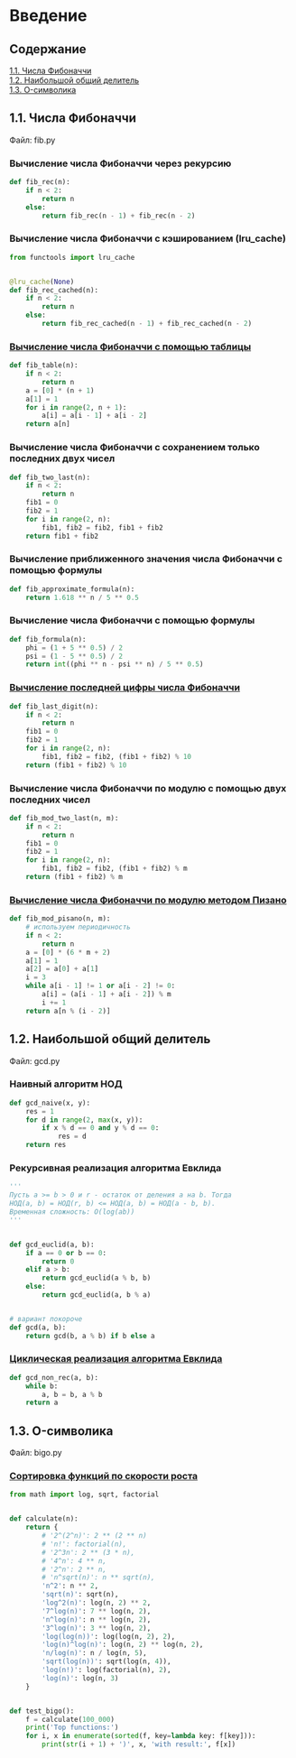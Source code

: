 # Введение

## Содержание

[1.1. Числа Фибоначчи](https://github.com/everysoftware/CSC_Algorithms/tree/master/CSC_Algorithms_Intro#11-%D1%87%D0%B8%D1%81%D0%BB%D0%B0-%D1%84%D0%B8%D0%B1%D0%BE%D0%BD%D0%B0%D1%87%D1%87%D0%B8)  
[1.2. Наибольшой общий делитель](https://github.com/everysoftware/CSC_Algorithms/tree/master/CSC_Algorithms_Intro#12-%D0%BD%D0%B0%D0%B8%D0%B1%D0%BE%D0%BB%D1%8C%D1%88%D0%BE%D0%B9-%D0%BE%D0%B1%D1%89%D0%B8%D0%B9-%D0%B4%D0%B5%D0%BB%D0%B8%D1%82%D0%B5%D0%BB%D1%8C)  
[1.3. O-символика](https://github.com/everysoftware/CSC_Algorithms/tree/master/CSC_Algorithms_Intro#13-o-%D1%81%D0%B8%D0%BC%D0%B2%D0%BE%D0%BB%D0%B8%D0%BA%D0%B0)  

## 1.1. Числа Фибоначчи

Файл: fib.py
### Вычисление числа Фибоначчи через рекурсию
```python
def fib_rec(n):
    if n < 2:
        return n
    else:
        return fib_rec(n - 1) + fib_rec(n - 2)
```
### Вычисление числа Фибоначчи с кэшированием (lru_cache)
```python
from functools import lru_cache


@lru_cache(None)
def fib_rec_cached(n):
    if n < 2:
        return n
    else:
        return fib_rec_cached(n - 1) + fib_rec_cached(n - 2)
```
### [Вычисление числа Фибоначчи с помощью таблицы](https://stepik.org/lesson/13228/step/6?unit=3414)
```python
def fib_table(n):
    if n < 2:
        return n
    a = [0] * (n + 1)
    a[1] = 1
    for i in range(2, n + 1):
        a[i] = a[i - 1] + a[i - 2]
    return a[n]
  ```
### Вычисление числа Фибоначчи с сохранением только последних двух чисел
```python
def fib_two_last(n):
    if n < 2:
        return n
    fib1 = 0
    fib2 = 1
    for i in range(2, n):
        fib1, fib2 = fib2, fib1 + fib2
    return fib1 + fib2
```
### Вычисление приближенного значения числа Фибоначчи с помощью формулы
```python
def fib_approximate_formula(n):
    return 1.618 ** n / 5 ** 0.5
```
### Вычисление числа Фибоначчи с помощью формулы
```python
def fib_formula(n):
    phi = (1 + 5 ** 0.5) / 2
    psi = (1 - 5 ** 0.5) / 2
    return int((phi ** n - psi ** n) / 5 ** 0.5)
```
### [Вычисление последней цифры числа Фибоначчи](https://stepik.org/lesson/13228/step/7?unit=3414)
```python
def fib_last_digit(n):
    if n < 2:
        return n
    fib1 = 0
    fib2 = 1
    for i in range(2, n):
        fib1, fib2 = fib2, (fib1 + fib2) % 10
    return (fib1 + fib2) % 10
```
### Вычисление числа Фибоначчи по модулю с помощью двух последних чисел
```python
def fib_mod_two_last(n, m):
    if n < 2:
        return n
    fib1 = 0
    fib2 = 1
    for i in range(2, n):
        fib1, fib2 = fib2, (fib1 + fib2) % m
    return (fib1 + fib2) % m
```
### [Вычисление числа Фибоначчи по модулю методом Пизано](https://stepik.org/lesson/13228/step/8?unit=3414)
```python
def fib_mod_pisano(n, m):
    # используем периодичность
    if n < 2:
        return n
    a = [0] * (6 * m + 2)
    a[1] = 1
    a[2] = a[0] + a[1]
    i = 3
    while a[i - 1] != 1 or a[i - 2] != 0:
        a[i] = (a[i - 1] + a[i - 2]) % m
        i += 1
    return a[n % (i - 2)]
```


## 1.2. Наибольшой общий делитель

Файл: gcd.py
### Наивный алгоритм НОД
```python
def gcd_naive(x, y):
    res = 1
    for d in range(2, max(x, y)):
        if x % d == 0 and y % d == 0:
            res = d
    return res
```
### Рекурсивная реализация алгоритма Евклида
```python
'''
Пусть a >= b > 0 и r - остаток от деления a на b. Тогда
НОД(a, b) = НОД(r, b) <= НОД(a, b) = НОД(a - b, b).
Временная сложность: O(log(ab))
'''


def gcd_euclid(a, b):
    if a == 0 or b == 0:
        return 0
    elif a > b:
        return gcd_euclid(a % b, b)
    else:
        return gcd_euclid(a, b % a)


# вариант покороче
def gcd(a, b):
    return gcd(b, a % b) if b else a
```
### [Циклическая реализация алгоритма Евклида](https://stepik.org/lesson/13229/step/5?unit=3415)
```python
def gcd_non_rec(a, b):
    while b:
        a, b = b, a % b
    return a
```
## 1.3. O-символика

Файл: bigo.py
### [Сортировка функций по скорости роста](https://stepik.org/lesson/13230/step/10?unit=3416)
```python
from math import log, sqrt, factorial


def calculate(n):
    return {
        # '2^(2^n)': 2 ** (2 ** n)
        # 'n!': factorial(n),
        # '2^3n': 2 ** (3 * n),
        # '4^n': 4 ** n,
        # '2^n': 2 ** n,
        # 'n^sqrt(n)': n ** sqrt(n),
        'n^2': n ** 2,
        'sqrt(n)': sqrt(n),
        'log^2(n)': log(n, 2) ** 2,
        '7^log(n)': 7 ** log(n, 2),
        'n^log(n)': n ** log(n, 2),
        '3^log(n)': 3 ** log(n, 2),
        'log(log(n))': log(log(n, 2), 2),
        'log(n)^log(n)': log(n, 2) ** log(n, 2),
        'n/log(n)': n / log(n, 5),
        'sqrt(log(n))': sqrt(log(n, 4)),
        'log(n!)': log(factorial(n), 2),
        'log(n)': log(n, 3)
    }


def test_bigo():
    f = calculate(100_000)
    print('Top functions:')
    for i, x in enumerate(sorted(f, key=lambda key: f[key])):
        print(str(i + 1) + ')', x, 'with result:', f[x])
```
